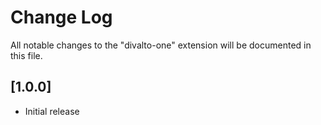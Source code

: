 # Change Log

All notable changes to the "divalto-one" extension will be documented in this file.

## [1.0.0]

- Initial release